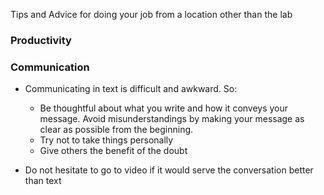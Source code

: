 Tips and Advice for doing your job from a location other than the lab

### Productivity



### Communication

* Communicating in text is difficult and awkward. So:
    * Be thoughtful about what you write and how it conveys your message. Avoid misunderstandings by making your message as clear as possible from the beginning.
    * Try not to take things personally
    * Give others the benefit of the doubt

* Do not hesitate to go to video if it would serve the conversation better than text
